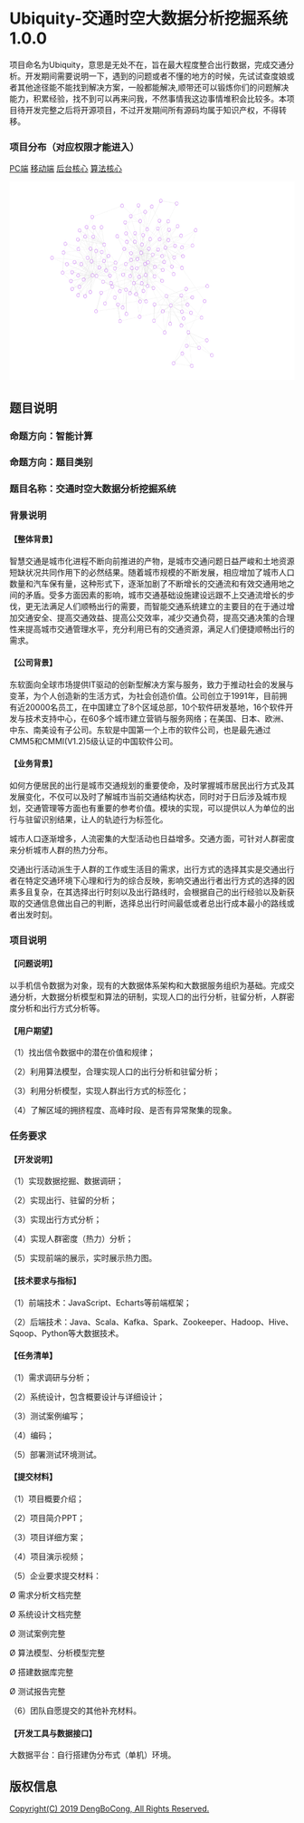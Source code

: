 # Ubiquity-交通时空大数据分析挖掘系统 1.0.0

项目命名为Ubiquity，意思是无处不在，旨在最大程度整合出行数据，完成交通分析。开发期间需要说明一下，遇到的问题或者不懂的地方的时候，先试试查度娘或者其他途径能不能找到解决方案，一般都能解决,顺带还可以锻炼你们的问题解决能力，积累经验，找不到可以再来问我，不然事情我这边事情堆积会比较多。本项目待开发完整之后将开源项目，不过开发期间所有源码均属于知识产权，不得转移。

### 项目分布（对应权限才能进入）
[PC端](https://github.com/DengBoCong/fe-ubiquity)
[移动端](#)
[后台核心](https://github.com/DengBoCong/ubiquity)
[算法核心](#)

<div align=center><img src="https://raw.githubusercontent.com/DengBoCong/guide-log/master/res/head.png" width="600" height= "350"></div>


## 题目说明

### 命题方向：智能计算
### 命题方向：题目类别
### 题目名称：交通时空大数据分析挖掘系统
### 背景说明
#### 【整体背景】

智慧交通是城市化进程不断向前推进的产物，是城市交通问题日益严峻和土地资源短缺状况共同作用下的必然结果。随着城市规模的不断发展，相应增加了城市人口数量和汽车保有量，这种形式下，逐渐加剧了不断增长的交通流和有效交通用地之间的矛盾。受多方面因素的影响，城市交通基础设施建设远跟不上交通流增长的步伐，更无法满足人们顺畅出行的需要，而智能交通系统建立的主要目的在于通过增加交通安全、提高交通效益、提高公交效率，减少交通负荷，提高交通决策的合理性来提高城市交通管理水平，充分利用已有的交通资源，满足人们便捷顺畅出行的需求。

#### 【公司背景】
东软面向全球市场提供IT驱动的创新型解决方案与服务，致力于推动社会的发展与变革，为个人创造新的生活方式，为社会创造价值。公司创立于1991年，目前拥有近20000名员工，在中国建立了8个区域总部，10个软件研发基地，16个软件开发与技术支持中心，在60多个城市建立营销与服务网络；在美国、日本、欧洲、中东、南美设有子公司。东软是中国第一个上市的软件公司，也是最先通过CMM5和CMMI(V1.2)5级认证的中国软件公司。

#### 【业务背景】
如何方便居民的出行是城市交通规划的重要使命，及时掌握城市居民出行方式及其发展变化，不仅可以及时了解城市当前交通结构状态，同时对于日后涉及城市规划，交通管理等方面也有重要的参考价值。模块的实现，可以提供以人为单位的出行与驻留识别结果，让人的轨迹行为标签化。

城市人口逐渐增多，人流密集的大型活动也日益增多。交通方面，可针对人群密度来分析城市人群的热力分布。

交通出行活动派生于人群的工作或生活目的需求，出行方式的选择其实是交通出行者在特定交通环境下心理和行为的综合反映，影响交通出行者出行方式的选择的因素多且复杂，在其选择出行时刻以及出行路线时，会根据自己的出行经验以及新获取的交通信息做出自己的判断，选择总出行时间最低或者总出行成本最小的路线或者出发时刻。

### 项目说明
#### 【问题说明】
以手机信令数据为对象，现有的大数据体系架构和大数据服务组织为基础。完成交通分析，大数据分析模型和算法的研制，实现人口的出行分析，驻留分析，人群密度分析和出行方式分析等。

#### 【用户期望】
（1）找出信令数据中的潜在价值和规律；

（2）利用算法模型，合理实现人口的出行分析和驻留分析；

（3）利用分析模型，实现人群出行方式的标签化；

（4）了解区域的拥挤程度、高峰时段、是否有异常聚集的现象。

### 任务要求
#### 【开发说明】

（1）实现数据挖掘、数据调研；

（2）实现出行、驻留的分析；

（3）实现出行方式分析；

（4）实现人群密度（热力）分析；

（5）实现前端的展示，实时展示热力图。

#### 【技术要求与指标】

（1）前端技术：JavaScript、Echarts等前端框架；

（2）后端技术：Java、Scala、Kafka、Spark、Zookeeper、Hadoop、Hive、Sqoop、Python等大数据技术。

#### 【任务清单】

（1）需求调研与分析；

（2）系统设计，包含概要设计与详细设计；

（3）测试案例编写；

（4）编码；

（5）部署测试环境测试。

#### 【提交材料】

（1）项目概要介绍；

（2）项目简介PPT；

（3）项目详细方案；

（4）项目演示视频；

（5）企业要求提交材料：

Ø  需求分析文档完整

Ø  系统设计文档完整

Ø  测试案例完整

Ø  算法模型、分析模型完整

Ø  搭建数据库完整

Ø  测试报告完整

（6）团队自愿提交的其他补充材料。

#### 【开发工具与数据接口】

大数据平台：自行搭建伪分布式（单机）环境。


## 版权信息

[Copyright(C) 2019 DengBoCong, All Rights Reserved.](https://github.com/DengBoCong)